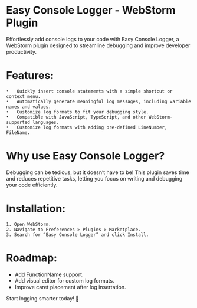# Easy Console Logger - WebStorm Plugin

Effortlessly add console logs to your code with Easy Console Logger, a WebStorm plugin designed to streamline debugging and improve developer productivity.

# Features:

	•	Quickly insert console statements with a simple shortcut or context menu.
	•	Automatically generate meaningful log messages, including variable names and values.
	•	Customize log formats to fit your debugging style.
	•	Compatible with JavaScript, TypeScript, and other WebStorm-supported languages.
	•	Customize log formats with adding pre-defined LineNumber, FileName.


# Why use Easy Console Logger?

Debugging can be tedious, but it doesn’t have to be! This plugin saves time and reduces repetitive tasks, letting you focus on writing and debugging your code efficiently.

# Installation:

	1. Open WebStorm.
	2. Navigate to Preferences > Plugins > Marketplace.
	3. Search for “Easy Console Logger” and click Install.

# Roadmap:

  *	Add FunctionName support.
  *	Add visual editor for custom log formats.
  *	Improve caret placement after log insertation.

Start logging smarter today! 🚀